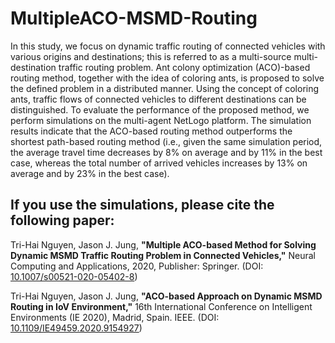 # MultipleACO-MSMD-Routing

In this study, we focus on dynamic traffic routing of connected vehicles with various origins and destinations; this is referred to as a multi-source multi-destination traffic routing problem. Ant colony optimization (ACO)-based routing method, together with the idea of coloring ants, is proposed to solve the defined problem in a distributed manner. Using the concept of coloring ants, traffic flows of connected vehicles to different destinations can be distinguished. To evaluate the performance of the proposed method, we perform simulations on the multi-agent NetLogo platform. The simulation results indicate that the ACO-based routing method outperforms the shortest path-based routing method (i.e., given the same simulation period, the average travel time decreases by 8% on average and by 11% in the best case, whereas the total number of arrived vehicles increases by 13% on average and by 23% in the best case).

## If you use the simulations, please cite the following paper:

Tri-Hai Nguyen, Jason J. Jung, **"Multiple ACO-based Method for Solving Dynamic MSMD Traffic Routing Problem in Connected Vehicles,"** Neural Computing and Applications, 2020, Publisher: Springer. (DOI: [10.1007/s00521-020-05402-8](https://link.springer.com/article/10.1007/s00521-020-05402-8))

Tri-Hai Nguyen, Jason J. Jung, **"ACO-based Approach on Dynamic MSMD Routing in IoV Environment,"** 16th International Conference on Intelligent Environments (IE 2020), Madrid, Spain. IEEE. (DOI: [10.1109/IE49459.2020.9154927](https://ieeexplore.ieee.org/document/9154927))
